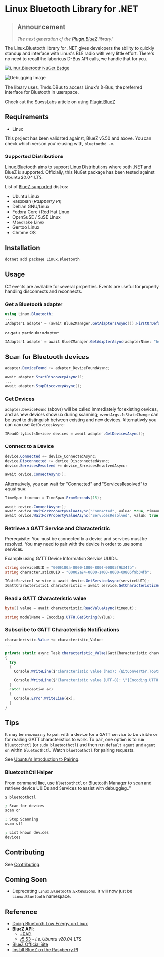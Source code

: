 # Linux Bluetooth Library for .NET

> ## Announcement
>
> _The next generation of the [Plugin.BlueZ](https://github.com/SuessLabs/Plugin.BlueZ) library!_

The Linux.Bluetooth library for .NET gives developers the ability to quickly standup and interface with Linux's BLE radio with very little effort. There's no need to recall the laborious D-Bus API calls, we handle that for you.

[![Linux.Bluetooth NuGet Badge](https://buildstats.info/nuget/Linux.Bluetooth?dWidth=70&includePreReleases=true)](https://www.nuget.org/packages/Linux.Bluetooth/)

![Debugging Image](https://github.com/SuessLabs/Linux.Bluetooth/blob/master/docs/Adapter%20-%20ObjectPath%20Contents.png)

The library uses, [Tmds.DBus](https://github.com/tmds/Tmds.DBus) to access Linux's D-Bus, the preferred interface for Bluetooth in userspace.

Check out the SuessLabs article on using [Plugin.BlueZ](https://suesslabs.com/csharp/net-and-linux-bluetooth/)

## Requirements

* Linux

This project has been validated against, BlueZ v5.50 and above. You can check which version you're using with, `bluetoothd -v`.

### Supported Distributions

Linux.Bluetooth aims to support Linux Distributions where both .NET and BlueZ is supported. Officially, this NuGet package has been tested against Ubuntu 20.04 LTS.

List of [BlueZ supported](http://www.bluez.org/about/) distros:

* Ubuntu Linux
* Raspbian (_Raspberry PI_)
* Debian GNU/Linux
* Fedora Core / Red Hat Linux
* OpenSuSE / SuSE Linux
* Mandrake Linux
* Gentoo Linux
* Chrome OS

## Installation

```bash
dotnet add package Linux.Bluetooth
```

## Usage

C# events are available for several properties. Events are useful for properly handling disconnects and reconnects.

### Get a Bluetooth adapter

```C#
using Linux.Bluetooth;
...
IAdapter1 adapter = (await BlueZManager.GetAdaptersAsync()).FirstOrDefault();
```

or get a particular adapter:

```C#
IAdapter1 adapter = await BlueZManager.GetAdapterAsync(adapterName: "hci0");
```

## Scan for Bluetooth devices

```C#
adapter.DeviceFound += adapter_DeviceFoundAsync;

await adapter.StartDiscoveryAsync();
...
await adapter.StopDiscoveryAsync();
```

### Get Devices

`adapter.DeviceFound` (above) will be called immediately for existing devices, and as new devices show up during scanning; `eventArgs.IsStateChange` can be used to distinguish between existing and new devices. Alternatively you can can use `GetDevicesAsync`:

```C#
IReadOnlyList<Device> devices = await adapter.GetDevicesAsync();
```

### Connect to a Device

```C#
device.Connected += device_ConnectedAsync;
device.Disconnected += device_DisconnectedAsync;
device.ServicesResolved += device_ServicesResolvedAsync;

await device.ConnectAsync();
```

Alternatively, you can wait for "Connected" and "ServicesResolved" to equal true:

```C#
TimeSpan timeout = TimeSpan.FromSeconds(15);

await device.ConnectAsync();
await device.WaitForPropertyValueAsync("Connected", value: true, timeout);
await device.WaitForPropertyValueAsync("ServicesResolved", value: true, timeout);
```

### Retrieve a GATT Service and Characteristic

Prerequisite: You must be connected to a device and services must be resolved. You may need to pair with the device in order to use some services.

Example using GATT Device Information Service UUIDs.

```C#
string serviceUUID = "0000180a-0000-1000-8000-00805f9b34fb";
string characteristicUUID = "00002a24-0000-1000-8000-00805f9b34fb";

IGattService1 service = await device.GetServiceAsync(serviceUUID);
IGattCharacteristic1 characteristic = await service.GetCharacteristicAsync(characteristicUUID);
```

### Read a GATT Characteristic value

```C#
byte[] value = await characteristic.ReadValueAsync(timeout);

string modelName = Encoding.UTF8.GetString(value);
```

### Subscribe to GATT Characteristic Notifications

```C#
characteristic.Value += characteristic_Value;
...

private static async Task characteristic_Value(GattCharacteristic characteristic, GattCharacteristicValueEventArgs e)
{
  try
  {
    Console.WriteLine($"Characteristic value (hex): {BitConverter.ToString(e.Value)}");

    Console.WriteLine($"Characteristic value (UTF-8): \"{Encoding.UTF8.GetString(e.Value)}\"");
  }
  catch (Exception ex)
  {
    Console.Error.WriteLine(ex);
  }
}
```

## Tips

It may be necessary to pair with a device for a GATT service to be visible or for reading GATT characteristics to work. To pair, one option is to run `bluetoothctl` (or `sudo bluetoothctl`)
and then run `default agent` and `agent on` within `bluetoothctl`. Watch `bluetoothctl` for pairing requests.

See [Ubuntu's Introduction to Pairing](https://ubuntu.com/core/docs/bluez/reference/pairing/introduction).

### BluetoothCtl Helper

From command line, use `bluetoothctl` or Bluetooth Manager to scan and retrieve device UUIDs and Services to assist with debugging.."

```bash
$ bluetoothctl

; Scan for devices
scan on

; Stop Scanning
scan off

; List known devices
devices
```

## Contributing

See [Contributing](./github/CONTRIBUTING.md).

## Coming Soon

* Deprecating `Linux.Bluetooth.Extensions`. It will now just be `Linux.Bluetooth` namespace.

## Reference

* [Doing Bluetooth Low Energy on Linux](https://elinux.org/images/3/32/Doing_Bluetooth_Low_Energy_on_Linux.pdf)
* **BlueZ API**:
  * [HEAD](https://git.kernel.org/pub/scm/bluetooth/bluez.git/tree/doc)
  * [v5.53](https://git.kernel.org/pub/scm/bluetooth/bluez.git/tree/doc?h=5.53) - _i.e. Ubuntu v20.04 LTS_
* [BlueZ Official Site](http://www.bluez.org/)
* [Install BlueZ on the Raspberry PI](https://learn.adafruit.com/install-bluez-on-the-raspberry-pi/overview)
